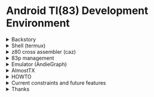 # Android TI(83) Development Environment

<details>
<summary>Backstory</summary>

My fascination for the TI calculators started when my brother got a TI-82 when I was 13 years old. The fact that it was possible to have such a small device on which you were still able to do programming on. I really fell for the portability and three years later when I got my TI-83 it didn't take long until I had found ticalc.org, tried all assembly programs, and a couple of months later started learning assembly myself.

This fascination for portability has followed me and I think that the most natural environment to use today is an Android phone. Combine this with a TI-83 project that was never finalized and there is a need to get the environment for TI-83 development running.

This repository lists a set of software that can be used as a development environment on Android. Details are for TI-83 but it will generally be the same for most z80 based devices.
</details>

<details>
<summary>Shell (termux)</summary>

Termux is a great terminal emulator. It contains a package management system and allows for the installation of lots of great linux tools that we need.

pkg install python clang cmake git p7zip
</details>

<details>
<summary>z80 cross assembler (caz)</summary>

In the Amiga section on ticalc.org we can find the z80 cross assembler CAZ that was written in the early 90's for the Amiga. The author (Carsten Rose) was foreseeing enough to make it ANSI-C compliant.

It can be built by replacing all instances of dcc with clang inside the Makefile then typing "make all".

Compiling something is then done with ./caz -o example.bin example.z80
</details>

<details>
<summary>83p management</summary>

There are two python scripts to manage 83p files. One of which can make an 83p file out of a binary file. Another that can split 83g files into 83p files.
</details>

<details>
<summary>Emulator (AndieGraph)</summary>

The Google Play Store contains quite a few emulators for TI-83. As far as I've found out, only one of them (Wabbitemu) has officially support to load 83p files. I have however not managed to get it working good enough.

Instead I prefer the more lean application called AndieGraph. This app is no longer available on the play store but its source code is available here (https://github.com/dgmltn/AndieGraph).

This emulator is based on AlmostTI. Although it doesn't feature a way to load 83p files it uses an external RAM file that can be manipulated.

The source is structured for the IntelliJ Android IDE but can be tweaked to work on your device for AIDE.

You will need your own ROM-file for the emulator.

AndieGraph can be started from termux by using the startTI script. Started from this there is a graphical glitch but good enough for quick feedback.
</details>

<details>
<summary>AlmostTX</summary>

Among with the scripts to manage 83p files there is a script called AlmostTX that can populate a fresh AlmostTI compatible RAM-file with 83p files.

Generate the clean ram file by starting AndieGraph and doing exit immediately after "Mem cleared" appears on the screen. The RAM-file is then found in the same location as your ROM-file.
</details>

<details>
<summary>HOWTO</summary>

Cloning this repo and running ./setup will install dependencies, download and compile caz, and add the repository directory to the path in .bashrc
Running tibuildandrun from a directory containing your source files will compile the code, link it to 83p, import to a RAM-file, and start AndieGraph.

You can also connect the command tidlrun to the termux URL-opener. This lets you go directly from the share option in your browser into a preinstalled RAM for given zip files with 83p/g-files.
![](https://github.com/deckaddict/my-large-files/raw/master/tidlrun.gif)
</details>

<details>
<summary>Current constraints and future features</summary>

There are several improvements to this type of environment. I will list some suggestions here.

- The AlmostTX script is made for TI-83 ROM version 1.07000 no other versions are yet tested.
- Extracting 83p files from a RAM-file could be nice.
- Supporting other variable types than program-files.
- Make it work for more calculators, either by improving AlmostTX or making a more general link port service in the emulator.
- There is a pull request to improve the contrast handling in AndieGraph enabling fades. (see my fork https://github.com/deckaddict/AndieGraph)
- AndieGraph to get multitouch support. Pull request prepared. (see my fork https://github.com/deckaddict/AndieGraph)
- Letting link port signals through to the speaker meaning that all cool sound effects that people have done can be enjoyed.
- There is currently some hard coded paths for the tibuildrun and tidlrun command (~/ti-stuff/clean.ram). This path will change when I figure out a better one.
</details>

<details>
<summary>Thanks</summary>

- David Hellerström for helping me with getting started and creating tiLin for me to have linksoftware from Linux.
- Ahmed El-Helw for his TI-83 Assembly tutorials that got me started.
- Hannes Edfeldt (Movax) for taking the time to chat with me and correcting my misunderstandings.
- Florent Dhordain for the sound through linkport, and documentation of the 83p file formats.
- Joe Wingbermuehle for all the awesome code and library support in SOS.
- Linus Åkesson for inspiration of fades using contrast.
- Doug Melton for making AndieGraph open source.
- To whoever created yoloader causing a copyright ruckus in the TI community.
</details>
